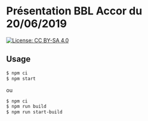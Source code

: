 # Présentation BBL Accor du 20/06/2019

[![License: CC BY-SA 4.0](https://img.shields.io/badge/License-CC%20BY--SA%204.0-lightgrey.svg)](http://creativecommons.org/licenses/by-sa/4.0/)

## Usage

```bash
$ npm ci
$ npm start
```

ou

```bash
$ npm ci
$ npm run build
$ npm run start-build
```
